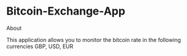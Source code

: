 # Bitcoin-Exchange-App


About 

This application allows you to monitor the bitcoin rate in the following currencies GBP, USD, EUR

